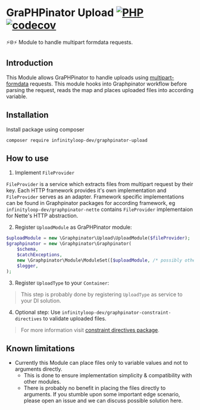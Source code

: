 # GraPHPinator Upload [![PHP](https://github.com/infinityloop-dev/graphpinator-upload/workflows/PHP/badge.svg?branch=master)](https://github.com/infinityloop-dev/graphpinator-upload/actions?query=workflow%3APHP) [![codecov](https://codecov.io/gh/infinityloop-dev/graphpinator-upload/branch/master/graph/badge.svg)](https://codecov.io/gh/infinityloop-dev/graphpinator-upload)

:zap::globe_with_meridians::zap: Module to handle multipart formdata requests.

## Introduction

This Module allows GraPHPinator to handle uploads using [multipart-formdata](https://github.com/jaydenseric/graphql-multipart-request-spec) requests.
This module hooks into Graphpinator workflow before parsing the request, reads the map and places uploaded files into according variable.

## Installation

Install package using composer

```composer require infinityloop-dev/graphpinator-upload```

## How to use

1. Implement `FileProvider`

`FileProvider` is a service which extracts files from multipart request by their key. Each HTTP framework provides it's own implementation and `FileProvider` serves as an adapter. Framework specific implementations can be found in Graphpinator packages for according framework, eg `infinityloop-dev/graphpinator-nette` contains `FileProvider` implementaion for Nette's HTTP abstraction.

2. Register `UploadModule` as GraPHPinator module:

```php
$uploadModule = new \Graphpinator\Upload\UploadModule($fileProvider);
$graphpinator = new \Graphpinator\Graphpinator(
    $schema,
    $catchExceptions,
    new \Graphpinator\Module\ModuleSet([$uploadModule, /* possibly other modules */]),
    $logger,
);
```

3. Register `UploadType` to your `Container`:

> This step is probably done by registering `UploadType` as service to your DI solution.

4. Optional step: Use `infinityloop-dev/graphpinator-constraint-directives` to validate uploaded files.

> For more information visit [constraint directives package](https://github.com/infinityloop-dev/graphpinator-constraint-directives).

## Known limitations

- Currently this Module can place files only to variable values and not to arguments directly.
    - This is done to ensure implementation simplicity & compatibility with other modules.
    - There is probably no benefit in placing the files directly to arguments. If you stumble upon some important edge scenario, please open an issue and we can discuss possible solution here.
